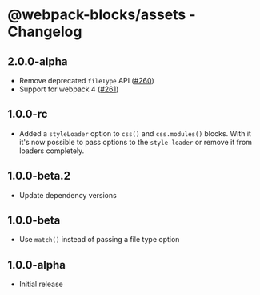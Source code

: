 # @webpack-blocks/assets - Changelog

## 2.0.0-alpha

- Remove deprecated `fileType` API ([#260](https://github.com/andywer/webpack-blocks/issues/260))
- Support for webpack 4 ([#261](https://github.com/andywer/webpack-blocks/pull/261))

## 1.0.0-rc

- Added a `styleLoader` option to `css()` and `css.modules()` blocks. With it it's now possible to
  pass options to the `style-loader` or remove it from loaders completely.

## 1.0.0-beta.2

- Update dependency versions

## 1.0.0-beta

- Use `match()` instead of passing a file type option

## 1.0.0-alpha

- Initial release
